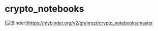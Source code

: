 # crypto_notebooks
[![Binder](https://mybinder.org/badge.svg)](https://mybinder.org/v2/gh/nrozt/crypto_notebooks/master
